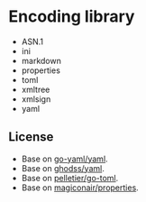 # Encoding library
  - ASN.1
  - ini
  - markdown
  - properties
  - toml
  - xmltree
  - xmlsign
  - yaml

## License
  - Base on [go-yaml/yaml](https://github.com/go-yaml/yaml).
  - Base on [ghodss/yaml](https://github.com/ghodss/yaml).
  - Base on [pelletier/go-toml](https://github.com/pelletier/go-toml).
  - Base on [magiconair/properties](https://github.com/magiconair/properties).